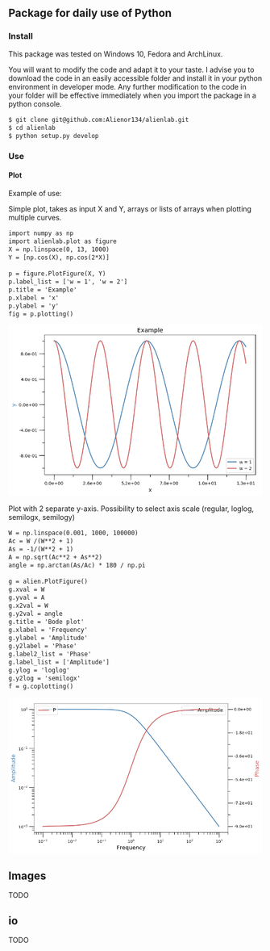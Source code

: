## Package for daily use of Python
### Install
This package was tested on Windows 10, Fedora and ArchLinux.

You will want to modify the code and adapt it to your taste. I advise you to download the code in an easily accessible folder and install it in your python environment in developer mode. Any further modification to the code in your folder will be effective immediately when you import the package in a python console.
```
$ git clone git@github.com:Alienor134/alienlab.git
$ cd alienlab
$ python setup.py develop
```

### Use
#### Plot

Example of use:

Simple plot, takes as input X and Y, arrays or lists of arrays when plotting multiple curves.
```
import numpy as np
import alienlab.plot as figure
X = np.linspace(0, 13, 1000)
Y = [np.cos(X), np.cos(2*X)]

p = figure.PlotFigure(X, Y)
p.label_list = ['w = 1', 'w = 2']
p.title = 'Example'
p.xlabel = 'x'
p.ylabel = 'y'
fig = p.plotting()
``` 
![preview](save_figures/plot_cos.png)

Plot with 2 separate y-axis. Possibility to select axis scale (regular, loglog, semilogx, semilogy)
```
W = np.linspace(0.001, 1000, 100000)
Ac = W /(W**2 + 1)
As = -1/(W**2 + 1)
A = np.sqrt(Ac**2 + As**2)
angle = np.arctan(As/Ac) * 180 / np.pi

g = alien.PlotFigure()
g.xval = W
g.yval = A
g.x2val = W
g.y2val = angle
g.title = 'Bode plot'
g.xlabel = 'Frequency'
g.ylabel = 'Amplitude'
g.y2label = 'Phase'
g.label2_list = 'Phase'
g.label_list = ['Amplitude']
g.ylog = 'loglog'
g.y2log = 'semilogx'
f = g.coplotting()
```
![preview](save_figures/plot_bode.png)

## Images
TODO

## io
TODO
